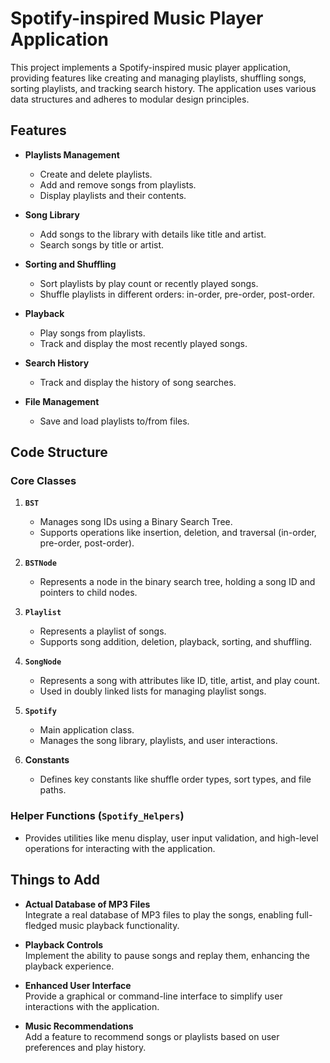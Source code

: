 # Spotify-inspired Music Player Application

This project implements a Spotify-inspired music player application, providing features like creating and managing playlists, shuffling songs, sorting playlists, and tracking search history. The application uses various data structures and adheres to modular design principles.

## Features

- **Playlists Management**

  - Create and delete playlists.
  - Add and remove songs from playlists.
  - Display playlists and their contents.

- **Song Library**

  - Add songs to the library with details like title and artist.
  - Search songs by title or artist.

- **Sorting and Shuffling**

  - Sort playlists by play count or recently played songs.
  - Shuffle playlists in different orders: in-order, pre-order, post-order.

- **Playback**

  - Play songs from playlists.
  - Track and display the most recently played songs.

- **Search History**

  - Track and display the history of song searches.

- **File Management**
  - Save and load playlists to/from files.

## Code Structure

### Core Classes

1. **`BST`**

   - Manages song IDs using a Binary Search Tree.
   - Supports operations like insertion, deletion, and traversal (in-order, pre-order, post-order).

2. **`BSTNode`**

   - Represents a node in the binary search tree, holding a song ID and pointers to child nodes.

3. **`Playlist`**

   - Represents a playlist of songs.
   - Supports song addition, deletion, playback, sorting, and shuffling.

4. **`SongNode`**

   - Represents a song with attributes like ID, title, artist, and play count.
   - Used in doubly linked lists for managing playlist songs.

5. **`Spotify`**

   - Main application class.
   - Manages the song library, playlists, and user interactions.

6. **Constants**
   - Defines key constants like shuffle order types, sort types, and file paths.

### Helper Functions (`Spotify_Helpers`)

- Provides utilities like menu display, user input validation, and high-level operations for interacting with the application.

## Things to Add

- **Actual Database of MP3 Files**  
  Integrate a real database of MP3 files to play the songs, enabling full-fledged music playback functionality.

- **Playback Controls**  
  Implement the ability to pause songs and replay them, enhancing the playback experience.

- **Enhanced User Interface**  
  Provide a graphical or command-line interface to simplify user interactions with the application.

- **Music Recommendations**  
  Add a feature to recommend songs or playlists based on user preferences and play history.
